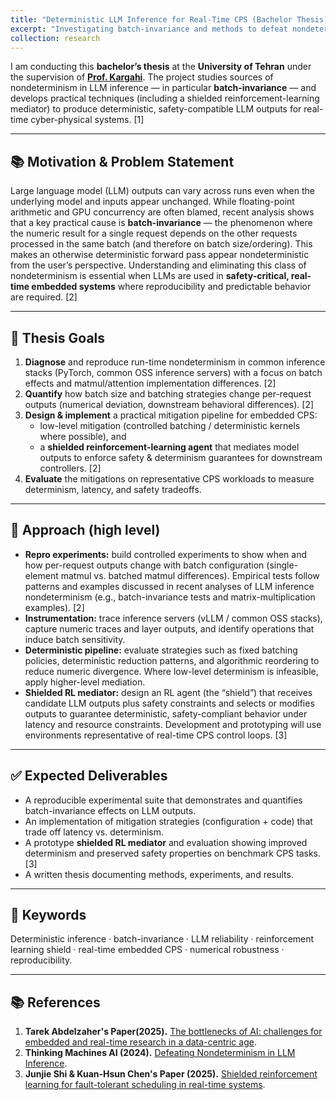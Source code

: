 ```yaml
---
title: "Deterministic LLM Inference for Real-Time CPS (Bachelor Thesis)"
excerpt: "Investigating batch-invariance and methods to defeat nondeterminism in LLM inference for safety-critical embedded systems.<br/><br/><br/>"
collection: research
---
```


I am conducting this **bachelor’s thesis** at the **University of Tehran** under the supervision of [**Prof. Kargahi**](https://scholar.google.com/citations?user=oH19bK4AAAAJ&hl=en). The project studies sources of nondeterminism in LLM inference — in particular **batch-invariance** — and develops practical techniques (including a shielded reinforcement-learning mediator) to produce deterministic, safety-compatible LLM outputs for real-time cyber-physical systems. [1]


---

## 📚 Motivation & Problem Statement

Large language model (LLM) outputs can vary across runs even when the underlying model and inputs appear unchanged. While floating-point arithmetic and GPU concurrency are often blamed, recent analysis shows that a key practical cause is **batch-invariance** — the phenomenon where the numeric result for a single request depends on the other requests processed in the same batch (and therefore on batch size/ordering). This makes an otherwise deterministic forward pass appear nondeterministic from the user’s perspective. Understanding and eliminating this class of nondeterminism is essential when LLMs are used in **safety-critical, real-time embedded systems** where reproducibility and predictable behavior are required. [2]

---

## 🧪 Thesis Goals

1. **Diagnose** and reproduce run-time nondeterminism in common inference stacks (PyTorch, common OSS inference servers) with a focus on batch effects and matmul/attention implementation differences. [2] 
2. **Quantify** how batch size and batching strategies change per-request outputs (numerical deviation, downstream behavioral differences). [2]
3. **Design & implement** a practical mitigation pipeline for embedded CPS:
   - low-level mitigation (controlled batching / deterministic kernels where possible), and  
   - a **shielded reinforcement-learning agent** that mediates model outputs to enforce safety & determinism guarantees for downstream controllers. [2]
4. **Evaluate** the mitigations on representative CPS workloads to measure determinism, latency, and safety tradeoffs.

---

## 🔬 Approach (high level)

- **Repro experiments:** build controlled experiments to show when and how per-request outputs change with batch configuration (single-element matmul vs. batched matmul differences). Empirical tests follow patterns and examples discussed in recent analyses of LLM inference nondeterminism (e.g., batch-invariance tests and matrix-multiplication examples). [2]  
- **Instrumentation:** trace inference servers (vLLM / common OSS stacks), capture numeric traces and layer outputs, and identify operations that induce batch sensitivity.
- **Deterministic pipeline:** evaluate strategies such as fixed batching policies, deterministic reduction patterns, and algorithmic reordering to reduce numeric divergence. Where low-level determinism is infeasible, apply higher-level mediation. 
- **Shielded RL mediator:** design an RL agent (the “shield”) that receives candidate LLM outputs plus safety constraints and selects or modifies outputs to guarantee deterministic, safety-compliant behavior under latency and resource constraints. Development and prototyping will use environments representative of real-time CPS control loops. [3]

---

## ✅ Expected Deliverables

- A reproducible experimental suite that demonstrates and quantifies batch-invariance effects on LLM outputs. 
- An implementation of mitigation strategies (configuration + code) that trade off latency vs. determinism.  
- A prototype **shielded RL mediator** and evaluation showing improved determinism and preserved safety properties on benchmark CPS tasks. [3]
- A written thesis documenting methods, experiments, and results.

---

## 🔑 Keywords

Deterministic inference · batch-invariance · LLM reliability · reinforcement learning shield · real-time embedded CPS · numerical robustness · reproducibility.


---

## 📚 References
1. **Tarek Abdelzaher's Paper(2025).** [The bottlenecks of AI: challenges for embedded and real-time research in a data-centric age](https://link.springer.com/article/10.1007/s11241-025-09452-w/).  
2. **Thinking Machines AI (2024).** [Defeating Nondeterminism in LLM Inference](https://thinkingmachines.ai/blog/defeating-nondeterminism-in-llm-inference/).  
3. **Junjie Shi & Kuan-Hsun Chen's Paper (2025).** [Shielded reinforcement learning for fault-tolerant scheduling in real-time systems](https://link.springer.com/article/10.1007/s11241-025-09441-z).  
